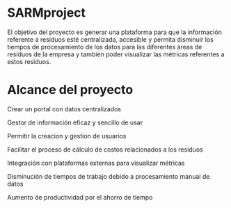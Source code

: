 # SARMproject

El objetivo del proyecto es generar una plataforma para que la información referente a residuos esté centralizada, accesible y permita disminuir los tiempos de procesamiento de los datos para las diferentes áreas de residuos de la empresa y también poder visualizar las métricas referentes a estos residuos.

# Alcance del proyecto

Crear un portal con datos centralizados

Gestor de información eficaz y sencillo de usar

Permitir la creacion y gestion de usuarios

Facilitar el proceso de cálculo de costos relacionados a los residuos

Integración con plataformas externas para visualizar métricas

Disminución de tiempos de trabajo debido a procesamiento manual de datos

Aumento de productividad por el ahorro de tiempo
